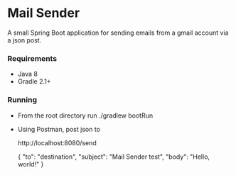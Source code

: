 # Mail Sender
A small Spring Boot application for sending emails from a gmail account via a json post.

### Requirements
* Java 8
* Gradle 2.1+

### Running
* From the root directory run
    ./gradlew bootRun

* Using Postman, post json to

    http://localhost:8080/send

    {
        "to": "destination",
        "subject": "Mail Sender test",
        "body": "Hello, world!"
    }